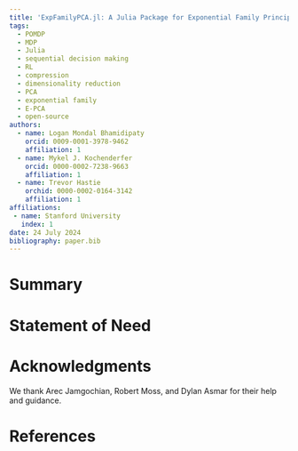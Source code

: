 ```yaml
---
title: 'ExpFamilyPCA.jl: A Julia Package for Exponential Family Principal Component Analysis'
tags:
  - POMDP
  - MDP
  - Julia
  - sequential decision making
  - RL
  - compression
  - dimensionality reduction
  - PCA
  - exponential family
  - E-PCA
  - open-source
authors:
  - name: Logan Mondal Bhamidipaty
    orcid: 0009-0001-3978-9462
    affiliation: 1
  - name: Mykel J. Kochenderfer
    orcid: 0000-0002-7238-9663
    affiliation: 1
  - name: Trevor Hastie
    orchid: 0000-0002-0164-3142
    affiliation: 1
affiliations:
 - name: Stanford University
   index: 1
date: 24 July 2024
bibliography: paper.bib
---
```


# Summary



# Statement of Need

# Acknowledgments

We thank Arec Jamgochian, Robert Moss, and Dylan Asmar for their help and guidance.

# References